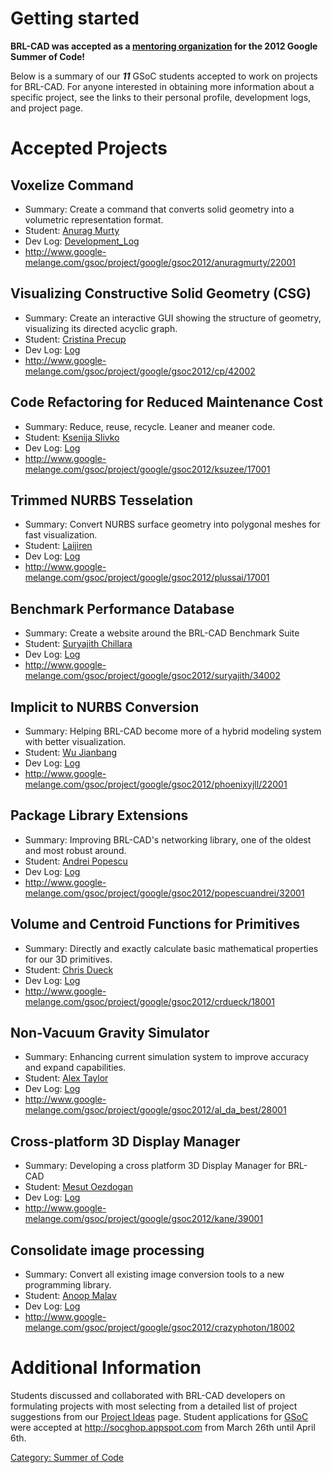 # Getting started

**BRL-CAD was accepted as a [mentoring
organization](http://www.google-melange.com/gsoc/org/google/gsoc2012/brlcad)
for the 2012 Google Summer of Code!**

Below is a summary of our ***11*** GSoC students accepted to work on
projects for BRL-CAD. For anyone interested in obtaining more
information about a specific project, see the links to their personal
profile, development logs, and project page.

# Accepted Projects

## Voxelize Command

-   Summary: Create a command that converts solid geometry into a
    volumetric representation format.
-   Student: [Anurag Murty](user/Anuragmurty.md)
-   Dev Log: [Development_Log](user/Anuragmurty.md#Development_Log)
-   <http://www.google-melange.com/gsoc/project/google/gsoc2012/anuragmurty/22001>

## Visualizing Constructive Solid Geometry (CSG)

-   Summary: Create an interactive GUI showing the structure of
    geometry, visualizing its directed acyclic graph.
-   Student: [Cristina Precup](user/Cprecup.md)
-   Dev Log: [Log](user/Cprecup/GSoC2012_progress.md)
-   <http://www.google-melange.com/gsoc/project/google/gsoc2012/cp/42002>

## Code Refactoring for Reduced Maintenance Cost

-   Summary: Reduce, reuse, recycle. Leaner and meaner code.
-   Student: [Ksenija Slivko](user/Ksuzee.md)
-   Dev Log: [Log](user/Ksuzee/Reports.md)
-   <http://www.google-melange.com/gsoc/project/google/gsoc2012/ksuzee/17001>

## Trimmed NURBS Tesselation

-   Summary: Convert NURBS surface geometry into polygonal meshes for
    fast visualization.
-   Student: [Laijiren](user/Plussai.md)
-   Dev Log: [Log](user/Plussai/GSoC_2012_log.md)
-   <http://www.google-melange.com/gsoc/project/google/gsoc2012/plussai/17001>

## Benchmark Performance Database

-   Summary: Create a website around the BRL-CAD Benchmark Suite
-   Student: [Suryajith Chillara](user/Stattrav.md)
-   Dev Log: [Log](user/Stattrav/GSoC2012_log.md)
-   <http://www.google-melange.com/gsoc/project/google/gsoc2012/suryajith/34002>

## Implicit to NURBS Conversion

-   Summary: Helping BRL-CAD become more of a hybrid modeling system
    with better visualization.
-   Student: [Wu Jianbang](user/Phoenix.md)
-   Dev Log: [Log](user/Phoenix/GSoc2012/Reports.md)
-   <http://www.google-melange.com/gsoc/project/google/gsoc2012/phoenixyjll/22001>

## Package Library Extensions

-   Summary: Improving BRL-CAD's networking library, one of the oldest
    and most robust around.
-   Student: [Andrei Popescu](user/Popescu.andrei1991.md)
-   Dev Log: [Log](user/Popescu.andrei1991.md#GsoC_2012_progress)
-   <http://www.google-melange.com/gsoc/project/google/gsoc2012/popescuandrei/32001>

## Volume and Centroid Functions for Primitives

-   Summary: Directly and exactly calculate basic mathematical
    properties for our 3D primitives.
-   Student: [Chris Dueck](user/Crdueck.md)
-   Dev Log: [Log](user/Crdueck/log.md)
-   <http://www.google-melange.com/gsoc/project/google/gsoc2012/crdueck/18001>

## Non-Vacuum Gravity Simulator

-   Summary: Enhancing current simulation system to improve accuracy and
    expand capabilities.
-   Student: [Alex Taylor](user/Al_Da_Best.md)
-   Dev Log: [Log](user/Al_Da_Best/devlog.md)
-   <http://www.google-melange.com/gsoc/project/google/gsoc2012/al_da_best/28001>

## Cross-platform 3D Display Manager

-   Summary: Developing a cross platform 3D Display Manager for BRL-CAD
-   Student: [Mesut Oezdogan](user/Mesut.md)
-   Dev Log: [Log](user/Mesut/Reports.md)
-   <http://www.google-melange.com/gsoc/project/google/gsoc2012/kane/39001>

## Consolidate image processing

-   Summary: Convert all existing image conversion tools to a new
    programming library.
-   Student: [Anoop Malav](user/Anoop.md)
-   Dev Log: [Log](user/Anoop/Logs.md)
-   <http://www.google-melange.com/gsoc/project/google/gsoc2012/crazyphoton/18002>

# Additional Information

Students discussed and collaborated with BRL-CAD developers on
formulating projects with most selecting from a detailed list of project
suggestions from our [Project
Ideas](Google_Summer_of_Code/Project_Ideas.md) page. Student
applications for [GSoC](Google_Summer_of_Code.md) were accepted
at <http://socghop.appspot.com> from March 26th until April 6th.

[Category: Summer of Code](Category:_Summer_of_Code.md)

